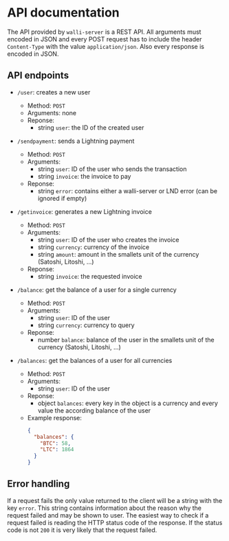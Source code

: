 # API documentation

The API provided by `walli-server` is a REST API. All arguments must encoded in JSON and every POST request has to include the header `Content-Type` with the value `application/json`. Also every response is encoded in JSON.

## API endpoints

* `/user`: creates a new user
  * Method: `POST`
  * Arguments: none
  * Reponse:
    * string `user`: the ID of the created user

* `/sendpayment`: sends a Lightning payment
  * Method: `POST`
  * Arguments:
    * string `user`: ID of the user who sends the transaction
    * string `invoice`: the invoice to pay
  * Reponse:
    * string `error`: contains either a walli-server or LND error (can be ignored if empty)

* `/getinvoice`: generates a new Lightning invoice
  * Method: `POST`
  * Arguments:
    * string `user`: ID of the user who creates the invoice
    * string `currency`: currency of the invoice
    * string `amount`: amount in the smallets unit of the currency (Satoshi, Litoshi, ...)
  * Reponse:
    * string `invoice`: the requested invoice

* `/balance`: get the balance of a user for a single currency
  * Method: `POST`
  * Arguments:
    * string `user`: ID of the user
    * string `currency`: currency to query
  * Reponse:
    * number `balance`: balance of the user in the smallets unit of the currency (Satoshi, Litoshi, ...)

* `/balances`: get the balances of a user for all currencies
  * Method: `POST`
  * Arguments:
    * string `user`: ID of the user
  * Reponse:
    * object `balances`: every key in the object is a currency and every value the according balance of the user
  * Example response:
    ```JSON
    {
      "balances": {
        "BTC": 58,
        "LTC": 1864
      }
    }
    ```

## Error handling

If a request fails the only value returned to the client will be a string with the key `error`. This string contains information about the reason why the request failed and may be shown to user. The easiest way to check if a request failed is reading the HTTP status code of the response. If the status code is not `200` it is very likely that the request failed.
